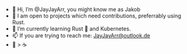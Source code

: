- 👋 Hi, I’m @JayJayArr, you might know me as Jakob
- 🔧 I am open to projects which need contributions, preferrably using Rust.
- 🌱 I’m currently learning Rust 🦀 and Kubernetes.
- 📫 If you are trying to reach me: JayJayArr@outlook.de
- 🧉 > ☕

<!---
JayJayArr/JayJayArr is a ✨ special ✨ repository because its `README.md` (this file) appears on your GitHub profile.
You can click the Preview link to take a look at your changes.
--->

